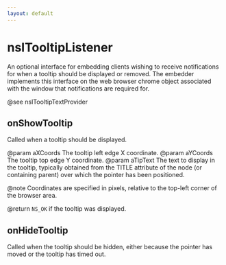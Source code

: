 ```yaml
---
layout: default
---
```


# nsITooltipListener #

An optional interface for embedding clients wishing to receive
notifications for when a tooltip should be displayed or removed.
The embedder implements this interface on the web browser chrome
object associated with the window that notifications are required
for.

@see nsITooltipTextProvider


## onShowTooltip ##

Called when a tooltip should be displayed.

@param aXCoords The tooltip left edge X coordinate.
@param aYCoords The tooltip top edge Y coordinate.
@param aTipText The text to display in the tooltip, typically obtained
       from the TITLE attribute of the node (or containing parent)
       over which the pointer has been positioned.

@note
Coordinates are specified in pixels, relative to the top-left
corner of the browser area.

@return <code>NS_OK</code> if the tooltip was displayed.


## onHideTooltip ##

Called when the tooltip should be hidden, either because the pointer
has moved or the tooltip has timed out.

